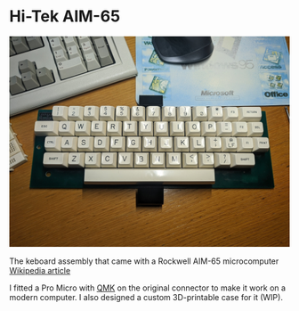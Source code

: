 # Hi-Tek AIM-65

![Hi-Tek AIM-65 Keyboard](/pics/keeb.jpg)

The keboard assembly that came with a Rockwell AIM-65 microcomputer [Wikipedia article](https://en.wikipedia.org/wiki/AIM-65)

I fitted a Pro Micro with [QMK](https://github.com/qmk/qmk_firmware) on the original connector to make it work on a modern computer.
I also designed a custom 3D-printable case for it (WIP).
